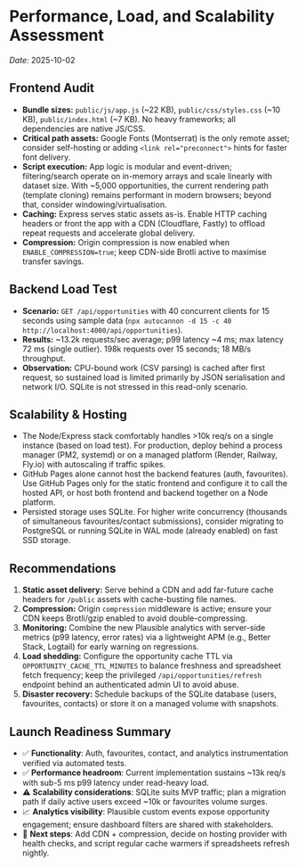 # Performance, Load, and Scalability Assessment

_Date:_ 2025-10-02

## Frontend Audit
- **Bundle sizes:** `public/js/app.js` (~22 KB), `public/css/styles.css` (~10 KB), `public/index.html` (~7 KB). No heavy frameworks; all dependencies are native JS/CSS.
- **Critical path assets:** Google Fonts (Montserrat) is the only remote asset; consider self-hosting or adding `<link rel="preconnect">` hints for faster font delivery.
- **Script execution:** App logic is modular and event-driven; filtering/search operate on in-memory arrays and scale linearly with dataset size. With ~5,000 opportunities, the current rendering path (template cloning) remains performant in modern browsers; beyond that, consider windowing/virtualisation.
- **Caching:** Express serves static assets as-is. Enable HTTP caching headers or front the app with a CDN (Cloudflare, Fastly) to offload repeat requests and accelerate global delivery.
- **Compression:** Origin compression is now enabled when `ENABLE_COMPRESSION=true`; keep CDN-side Brotli active to maximise transfer savings.

## Backend Load Test
- **Scenario:** `GET /api/opportunities` with 40 concurrent clients for 15 seconds using sample data (`npx autocannon -d 15 -c 40 http://localhost:4000/api/opportunities`).
- **Results:** ~13.2k requests/sec average; p99 latency ~4 ms; max latency 72 ms (single outlier). 198k requests over 15 seconds; 18 MB/s throughput.
- **Observation:** CPU-bound work (CSV parsing) is cached after first request, so sustained load is limited primarily by JSON serialisation and network I/O. SQLite is not stressed in this read-only scenario.

## Scalability & Hosting
- The Node/Express stack comfortably handles >10k req/s on a single instance (based on load test). For production, deploy behind a process manager (PM2, systemd) or on a managed platform (Render, Railway, Fly.io) with autoscaling if traffic spikes.
- GitHub Pages alone cannot host the backend features (auth, favourites). Use GitHub Pages only for the static frontend and configure it to call the hosted API, or host both frontend and backend together on a Node platform.
- Persisted storage uses SQLite. For higher write concurrency (thousands of simultaneous favourites/contact submissions), consider migrating to PostgreSQL or running SQLite in WAL mode (already enabled) on fast SSD storage.

## Recommendations
1. **Static asset delivery:** Serve behind a CDN and add far-future cache headers for `/public` assets with cache-busting file names.
2. **Compression:** Origin `compression` middleware is active; ensure your CDN keeps Brotli/gzip enabled to avoid double-compressing.
3. **Monitoring:** Combine the new Plausible analytics with server-side metrics (p99 latency, error rates) via a lightweight APM (e.g., Better Stack, Logtail) for early warning on regressions.
4. **Load shedding:** Configure the opportunity cache TTL via `OPPORTUNITY_CACHE_TTL_MINUTES` to balance freshness and spreadsheet fetch frequency; keep the privileged `/api/opportunities/refresh` endpoint behind an authenticated admin UI to avoid abuse.
5. **Disaster recovery:** Schedule backups of the SQLite database (users, favourites, contacts) or store it on a managed volume with snapshots.

## Launch Readiness Summary
- ✅ **Functionality**: Auth, favourites, contact, and analytics instrumentation verified via automated tests.
- ✅ **Performance headroom**: Current implementation sustains ~13k req/s with sub-5 ms p99 latency under read-heavy load.
- ⚠️ **Scalability considerations**: SQLite suits MVP traffic; plan a migration path if daily active users exceed ~10k or favourites volume surges.
- 📈 **Analytics visibility**: Plausible custom events expose opportunity engagement; ensure dashboard filters are shared with stakeholders.
- 🚀 **Next steps**: Add CDN + compression, decide on hosting provider with health checks, and script regular cache warmers if spreadsheets refresh nightly.
